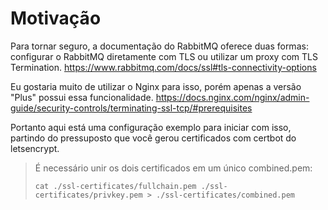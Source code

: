 # Motivação

Para tornar seguro, a documentação do RabbitMQ oferece duas formas: configurar o RabbitMQ diretamente com TLS ou utilizar um proxy com TLS Termination. https://www.rabbitmq.com/docs/ssl#tls-connectivity-options

Eu gostaria muito de utilizar o Nginx para isso, porém apenas a versão "Plus" possui essa funcionalidade. https://docs.nginx.com/nginx/admin-guide/security-controls/terminating-ssl-tcp/#prerequisites

Portanto aqui está uma configuração exemplo para iniciar com isso, partindo do pressuposto que você gerou certificados com certbot do letsencrypt.

> É necessário unir os dois certificados em um único combined.pem:
> ```
> cat ./ssl-certificates/fullchain.pem ./ssl-certificates/privkey.pem > ./ssl-certificates/combined.pem
> ```
